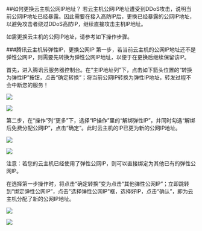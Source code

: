 ##如何更换云主机公网IP地址？
若云主机公网IP地址遭受到DDoS攻击，说明当前公网IP地址已经暴露。因此需要在接入高防IP后，更换已经暴露的公网IP地址，以避免攻击者绕过DDoS高防IP，继续直接攻击主机IP地址。

如需更换云主机的公网IP地址，请参考如下操作步骤。

###腾讯云主机转弹性IP，更换公网IP
第一步，若当前云主机的公网IP地址还不是弹性公网IP，则需要先转换为弹性公网IP地址，以便于在更换后继续保留该IP。

首先，进入腾讯云服务器控制台。在“主IP地址列”下，点击如下箭头位置的“转换为弹性IP”按钮，点击“确定转换”；将当前公网IP转换为弹性IP地址，转发过程不会中断您的服务！

![](https://i.imgur.com/ApmDIge.png)

![](https://i.imgur.com/fS8cEX0.png)

第二步，在“操作”列“更多”下，选择“IP操作”里的“解绑弹性IP”，并同时勾选“解绑后免费分配公网IP”，点击“确定”。此时云主机的IP已更为新的公网IP地址。

![](https://i.imgur.com/sEWfJgo.png)

![](https://i.imgur.com/NISonps.png)

注意：若您的云主机已经使用了弹性公网IP，则可以直接绑定为其他已有的弹性公网IP。

在选择第一步操作时，将点击“确定转换”变为点击“其他弹性公网IP”；立即跳转到“绑定弹性公网IP”，点击"选择弹性公网IP"框，选择好IP，点击“确认”，即为云主机分配了新的公网IP地址。

![](https://i.imgur.com/umd6y1y.png)

![](https://i.imgur.com/j7fEP4T.png)